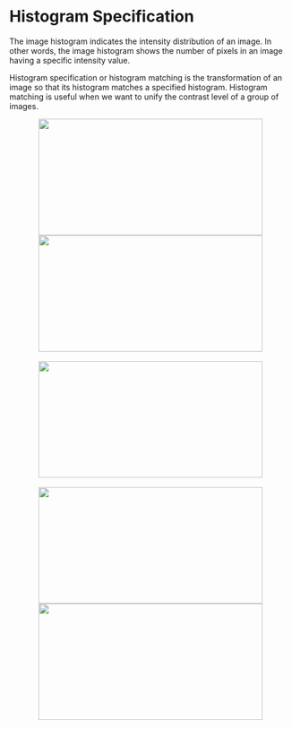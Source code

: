 # Histogram Specification
The image histogram indicates the intensity distribution of an image. In other words, the image histogram shows the number of pixels in an image having a specific intensity value.

Histogram specification or histogram matching is the transformation of an image so that its histogram matches a specified histogram. Histogram matching is useful when we want to unify the contrast level of a group of images.
<div align = "center">
  <kbd>
    <img src = "https://user-images.githubusercontent.com/39689610/117840060-6fc73a00-b299-11eb-9886-8d7586c6e7d9.png" width = "400" height = "208">
  </kbd>
  <kbd>
    <img src = "https://user-images.githubusercontent.com/39689610/117840125-8077b000-b299-11eb-827a-fc827ca63b60.png" width = "400" height = "208">
  </kbd>
</div>
<br>
<div align = "center">
  <kbd>
    <img src = "https://user-images.githubusercontent.com/39689610/117840197-908f8f80-b299-11eb-80fe-a0a141ab04e0.png" width = "400" height = "208">
  </kbd>
</div>
<br>
<div align = "center">
  <kbd>
    <img src = "https://user-images.githubusercontent.com/39689610/117840327-adc45e00-b299-11eb-9ef5-6e64ab58bedb.png" width = "400" height = "208">
  </kbd>
  <kbd>
    <img src = "https://user-images.githubusercontent.com/39689610/117840260-a00ed880-b299-11eb-8923-a422480b3503.png" width = "400" height = "208">
  </kbd>
</div>

  
